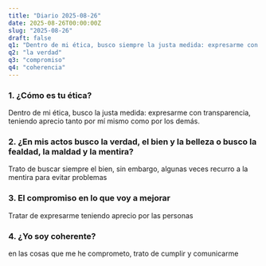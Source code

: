 ```yaml
---
title: "Diario 2025-08-26"
date: 2025-08-26T00:00:00Z
slug: "2025-08-26"
draft: false
q1: "Dentro de mi ética, busco siempre la justa medida: expresarme con transparencia, teniendo aprecio tanto por mí mismo como por los demás"
q2: "la verdad"
q3: "compromiso"
q4: "coherencia"
---
```

### 1. ¿Cómo es tu ética?
Dentro de mi ética, busco la justa medida: expresarme con transparencia, teniendo aprecio tanto por mí mismo como por los demás.

### 2. ¿En mis actos busco la verdad, el bien y la belleza o busco la fealdad, la maldad y la mentira?
Trato de buscar siempre el bien, sin embargo, algunas veces recurro a la mentira para evitar problemas

### 3. El compromiso en lo que voy a mejorar
Tratar de expresarme teniendo aprecio por las personas

### 4. ¿Yo soy coherente?
en las cosas que me he comprometo, trato de cumplir y comunicarme
